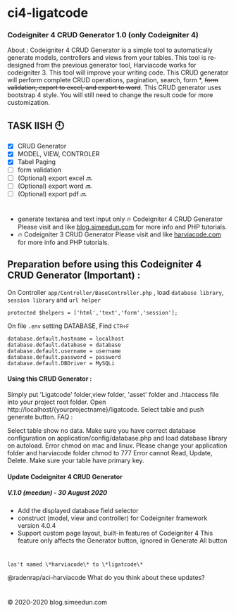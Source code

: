 # ci4-ligatcode


### Codeigniter 4 CRUD Generator 1.0 (only Codeigniter 4)
About :
Codeigniter 4 CRUD Generator is a simple tool to automatically generate models, controllers and views from your tables. This tool is re-designed from the previous generator tool, Harviacode works for codeigniter 3. This tool will improve your writing code. This CRUD generator will perform complete CRUD operations, pagination, search, form *, ~~form validation, export to excel, and export to word~~. This CRUD generator uses bootstrap 4 style. You will still need to change the result code for more customization.

## TASK lISH :clock10:
- [x] CRUD Generator 
- [x] MODEL, VIEW, CONTROLER 
- [x] Tabel Paging 
- [ ] form validation
- [ ] \(Optional) export excel :soon:
- [ ] \(Optional) export word :soon:
- [ ] \(Optional) export pdf :soon:

#

* generate textarea and text input only
:fire: Codeigniter 4 CRUD Generator Please visit and like [blog.simeedun.com](blog.simeedun.com) for more info and PHP tutorials.
* :fire: Codeigniter 3 CRUD Generator Please visit and like [harviacode.com](harviacode.com) for more info and PHP tutorials.

## Preparation before using this Codeigniter 4 CRUD Generator (Important) :

On Controller `app/Controller/BaseController.php` , load `database library`, `session library` and `url helper`

```
protected $helpers = ['html','text','form','session'];
```

On file `.env` setting DATABASE, Find `CTR+F`


```
database.default.hostname = localhost
database.default.database = database
database.default.username = username
database.default.password = password
database.default.DBDriver = MySQLi
```

#### Using this CRUD Generator :

Simply put 'Ligatcode' folder,view folder, 'asset' folder and .htaccess file into your project root folder.
Open http://localhost/{yourprojectname}/ligatcode.
Select table and push generate button.
FAQ :

Select table show no data. Make sure you have correct database configuration on application/config/database.php and load database library on autoload.
Error chmod on mac and linux. Please change your application folder and harviacode folder chmod to 777
Error cannot Read, Update, Delete. Make sure your table have primary key.

#### Update Codeigniter 4 CRUD Generator

##### V.1.0 (meedun) - 30 August 2020
* Add the displayed database field selector
* construct (model, view and controller) for Codeigniter framework version 4.0.4
* Support custom page layout, built-in features of Codeigniter 4 This feature only affects the Generator button, ignored in Generate All button
#

`las't named \*harviacode\* to \*ligatcode\*`

@radenrap/aci-harviacode What do you think about these updates?

#
© 2020-2020 blog.simeedun.com
